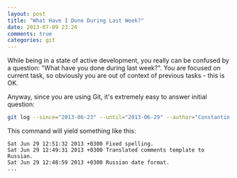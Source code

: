 ```yaml
---
layout: post
title: "What Have I Done During Last Week?"
date: 2013-07-09 23:24
comments: true
categories: git
---
```


While being in a state of active development, you really can be confused by a question: "What have you done during last week?". You are focused on current task, so obviously you are out of context of previous tasks - this is OK.

Anyway, since you are using Git, it's extremely easy to answer initial question:

```bash
git log --since="2013-06-23" --until="2013-06-29" --author="Constantin Titarenko" --pretty="%ad %s"
``` 

This command will yield something like this:

```
Sat Jun 29 12:51:32 2013 +0300 Fixed spelling.
Sat Jun 29 12:49:31 2013 +0300 Translated comments template to Russian.
Sat Jun 29 12:48:59 2013 +0300 Russian date format.
...
```
